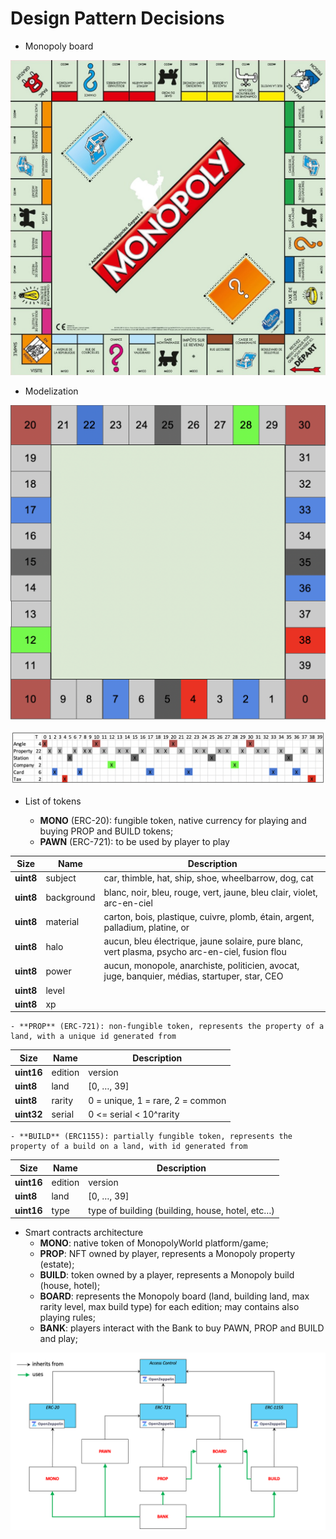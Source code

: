 # Design Pattern Decisions

- Monopoly board

![This is an image](assets/images/board.jpg)

- Modelization

![This is an image](assets/images/Lands.png)

![This is an image](assets/images/Lands_details.png)

- List of tokens

  - **MONO** (ERC-20): fungible token, native currency for playing and buying PROP and BUILD tokens;
  - **PAWN** (ERC-721): to be used by player to play

| Size      | Name       | Description                                                                                     |
| --------- | ---------- | ----------------------------------------------------------------------------------------------- |
| **uint8** | subject    | car, thimble, hat, ship, shoe, wheelbarrow, dog, cat                                            |
| **uint8** | background | blanc, noir, bleu, rouge, vert, jaune, bleu clair, violet, arc-en-ciel                          |
| **uint8** | material   | carton, bois, plastique, cuivre, plomb, étain, argent, palladium, platine, or                   |
| **uint8** | halo       | aucun, bleu électrique, jaune solaire, pure blanc, vert plasma, psycho arc-en-ciel, fusion flou |
| **uint8** | power      | aucun, monopole, anarchiste, politicien, avocat, juge, banquier, médias, startuper, star, CEO   |
| **uint8** | level      |                                                                                                 |
| **uint8** | xp         |                                                                                                 |

    - **PROP** (ERC-721): non-fungible token, represents the property of a land, with a unique id generated from

| Size       | Name    | Description                      |
| ---------- | ------- | -------------------------------- |
| **uint16** | edition | version                          |
| **uint8**  | land    | [0, …, 39]                       |
| **uint8**  | rarity  | 0 = unique, 1 = rare, 2 = common |
| **uint32** | serial  | 0 <= serial < 10^rarity          |

    - **BUILD** (ERC1155): partially fungible token, represents the property of a build on a land, with id generated from

| Size       | Name    | Description                                     |
| ---------- | ------- | ----------------------------------------------- |
| **uint16** | edition | version                                         |
| **uint8**  | land    | [0, …, 39]                                      |
| **uint16** | type    | type of building (building, house, hotel, etc…) |

- Smart contracts architecture
  - **MONO**: native token of MonopolyWorld platform/game;
  - **PROP**: NFT owned by player, represents a Monopoly property (estate);
  - **BUILD**: token owned by a player, represents a Monopoly build (house, hotel);
  - **BOARD**: represents the Monopoly board (land, building land, max rarity level, max build type) for each edition; may contains also playing rules;
  - **BANK**: players interact with the Bank to buy PAWN, PROP and BUILD and play;

![This is an image](assets/images/smartcontract_architecture.png)
